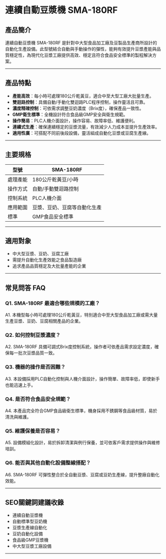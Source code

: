 # 連續自動豆漿機 SMA-180RF

## 產品簡介
連續自動豆漿機 SMA-180RF 是針對中大型食品加工廠及豆製品生產商所設計的自動化生產設備。此型號結合自動與手動操作的彈性，能夠有效提升豆漿產能與品質穩定性，為現代化豆漿工廠提供高效、穩定且符合食品安全標準的製程解決方案。

---

## 產品特點

- **產能高效**：每小時可處理180公斤乾黃豆，適合中至大型工廠大批量生產。
- **雙迴路控制**：具備自動/手動化雙迴路PLC程序控制，操作靈活且可靠。
- **濃度精確控制**：可依需求調整豆奶濃度（Brix度），確保產品一致性。
- **GMP衛生標準**：全機設計符合食品級GMP安全與衛生規範。
- **操作簡易**：PLC人機介面設計，操作容易、故障率低、維護便利。
- **連續式生產**：確保連續穩定的豆漿流量，有效減少人力成本並提升生產效率。
- **適用性廣**：可搭配不同前後段設備，靈活組成自動化豆漿或豆腐生產線。

---

## 主要規格

| 型號         | SMA-180RF            |
|--------------|----------------------|
| 處理產能     | 180公斤乾黃豆/小時   |
| 操作方式     | 自動/手動雙迴路控制  |
| 控制系統     | PLC人機介面          |
| 應用範圍     | 豆漿、豆奶、豆腐等自動化生產 |
| 標準         | GMP食品安全標準      |


---

## 適用對象

- 中大型豆漿、豆奶、豆腐工廠
- 需提升自動化生產效能之食品製造廠
- 追求產品品質穩定及大批量產能的企業

---

## 常見問答 FAQ

### Q1. SMA-180RF 最適合哪些規模的工廠？
A1. 本機型每小時可處理180公斤乾黃豆，特別適合中至大型食品加工廠或需大量生產豆漿、豆奶、豆腐相關產品的企業。

### Q2. 如何控制豆漿濃度？
A2. SMA-180RF 具備可調式Brix度控制系統，操作者可依產品需求設定濃度，確保每一批次豆漿品質一致。

### Q3. 機器的操作是否困難？
A3. 本設備採用PLC自動化控制與人機介面設計，操作簡單、故障率低，即使新手也能迅速上手。

### Q4. 是否符合食品安全規範？
A4. 本產品完全符合GMP食品級衛生標準，機身採用不銹鋼等食品級材質，易於清洗與維護。

### Q5. 維護保養是否容易？
A5. 設備模組化設計，易於拆卸清潔與例行保養，並可依客戶需求提供操作與維修培訓。

### Q6. 能否與其他自動化設備整線搭配？
A6. SMA-180RF 可彈性整合於全自動豆漿、豆腐或豆奶生產線，提升整廠自動化效能。

---

## SEO關鍵詞建議收錄
- 連續自動豆漿機
- 自動標準型豆奶機
- 豆漿生產線自動化
- 豆奶自動化設備
- 食品級GMP豆漿機
- 中大型豆漿工廠設備

---